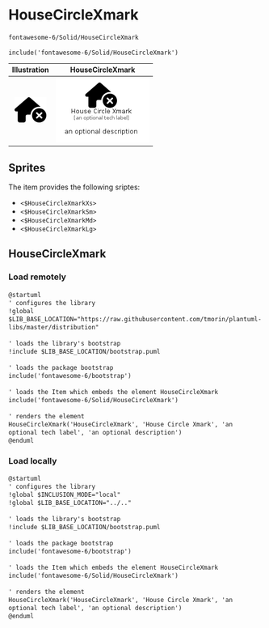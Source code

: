# HouseCircleXmark


```text
fontawesome-6/Solid/HouseCircleXmark
```

```text
include('fontawesome-6/Solid/HouseCircleXmark')
```



| Illustration | HouseCircleXmark |
| :---: | :---: |
| ![illustration for Illustration](../../fontawesome-6/Solid/HouseCircleXmark.png) | ![illustration for HouseCircleXmark](../../fontawesome-6/Solid/HouseCircleXmark.Local.png) |



## Sprites
The item provides the following sriptes:

- `<$HouseCircleXmarkXs>`
- `<$HouseCircleXmarkSm>`
- `<$HouseCircleXmarkMd>`
- `<$HouseCircleXmarkLg>`





## HouseCircleXmark

### Load remotely
```plantuml
@startuml
' configures the library
!global $LIB_BASE_LOCATION="https://raw.githubusercontent.com/tmorin/plantuml-libs/master/distribution"

' loads the library's bootstrap
!include $LIB_BASE_LOCATION/bootstrap.puml

' loads the package bootstrap
include('fontawesome-6/bootstrap')

' loads the Item which embeds the element HouseCircleXmark
include('fontawesome-6/Solid/HouseCircleXmark')

' renders the element
HouseCircleXmark('HouseCircleXmark', 'House Circle Xmark', 'an optional tech label', 'an optional description')
@enduml
```

### Load locally
```plantuml
@startuml
' configures the library
!global $INCLUSION_MODE="local"
!global $LIB_BASE_LOCATION="../.."

' loads the library's bootstrap
!include $LIB_BASE_LOCATION/bootstrap.puml

' loads the package bootstrap
include('fontawesome-6/bootstrap')

' loads the Item which embeds the element HouseCircleXmark
include('fontawesome-6/Solid/HouseCircleXmark')

' renders the element
HouseCircleXmark('HouseCircleXmark', 'House Circle Xmark', 'an optional tech label', 'an optional description')
@enduml
```

